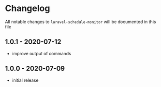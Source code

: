# Changelog

All notable changes to `laravel-schedule-monitor` will be documented in this file

## 1.0.1 - 2020-07-12

- improve output of commands

## 1.0.0 - 2020-07-09

- initial release
